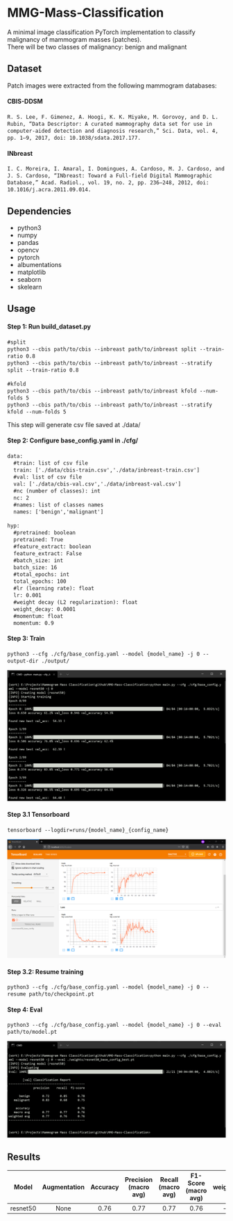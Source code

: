 # MMG-Mass-Classification
A minimal image classification PyTorch implementation to classify malignancy of mammogram masses (patches). <br/>
There will be two classes of malignancy: benign and malignant

## Dataset
Patch images were extracted from the following mammogram databases:
#### CBIS-DDSM
```
R. S. Lee, F. Gimenez, A. Hoogi, K. K. Miyake, M. Gorovoy, and D. L. Rubin, “Data Descriptor: A curated mammography data set for use in computer-aided detection and diagnosis research,” Sci. Data, vol. 4, pp. 1–9, 2017, doi: 10.1038/sdata.2017.177.
```
#### INbreast
```
I. C. Moreira, I. Amaral, I. Domingues, A. Cardoso, M. J. Cardoso, and J. S. Cardoso, “INbreast: Toward a Full-field Digital Mammographic Database,” Acad. Radiol., vol. 19, no. 2, pp. 236–248, 2012, doi: 10.1016/j.acra.2011.09.014.
```

## Dependencies
- python3
- numpy
- pandas
- opencv
- pytorch
- albumentations
- matplotlib
- seaborn
- skelearn

## Usage
#### Step 1: Run build_dataset.py
```
#split
python3 --cbis path/to/cbis --inbreast path/to/inbreast split --train-ratio 0.8
python3 --cbis path/to/cbis --inbreast path/to/inbreast --stratify split --train-ratio 0.8

#kfold
python3 --cbis path/to/cbis --inbreast path/to/inbreast kfold --num-folds 5
python3 --cbis path/to/cbis --inbreast path/to/inbreast --stratify kfold --num-folds 5
```
This step will generate csv file saved at ./data/

#### Step 2: Configure base_config.yaml in ./cfg/
```
data:
  #train: list of csv file
  train: ['./data/cbis-train.csv','./data/inbreast-train.csv']
  #val: list of csv file
  val: ['./data/cbis-val.csv','./data/inbreast-val.csv']
  #nc (number of classes): int
  nc: 2
  #names: list of classes names
  names: ['benign','malignant']

hyp:
  #pretrained: boolean
  pretrained: True
  #feature_extract: boolean
  feature_extract: False
  #batch_size: int
  batch_size: 16
  #total_epochs: int
  total_epochs: 100
  #lr (learning rate): float
  lr: 0.001
  #weight decay (L2 regularization): float
  weight_decay: 0.0001
  #momentum: float
  momentum: 0.9 
```

#### Step 3: Train
```
python3 --cfg ./cfg/base_config.yaml --model {model_name} -j 0 --output-dir ./output/
```
![training](assets/training.png)
#### Step 3.1 Tensorboard
```
tensorboard --logdir=runs/{model_name}_{config_name}
```
![tensorboard](assets/tensorboard.png)
#### Step 3.2: Resume training
```
python3 --cfg ./cfg/base_config.yaml --model {model_name} -j 0 --resume path/to/checkpoint.pt
```

#### Step 4: Eval
```
python3 --cfg ./cfg/base_config.yaml --model {model_name} -j 0 --eval path/to/model.pt
```
![eval](assets/eval.png)


## Results
| Model | Augmentation | Accuracy | Precision (macro avg) | Recall (macro avg) | F1-Score (macro avg) | weights | config |
| :---: | :----------: | :------: | :-------------------: | :----------------: | :------------------: | :-----: | :----: |
| resnet50 | None | 0.76 | 0.77 | 0.77 | 0.76 | - | [cfg](cfg/base_config.yaml) | 